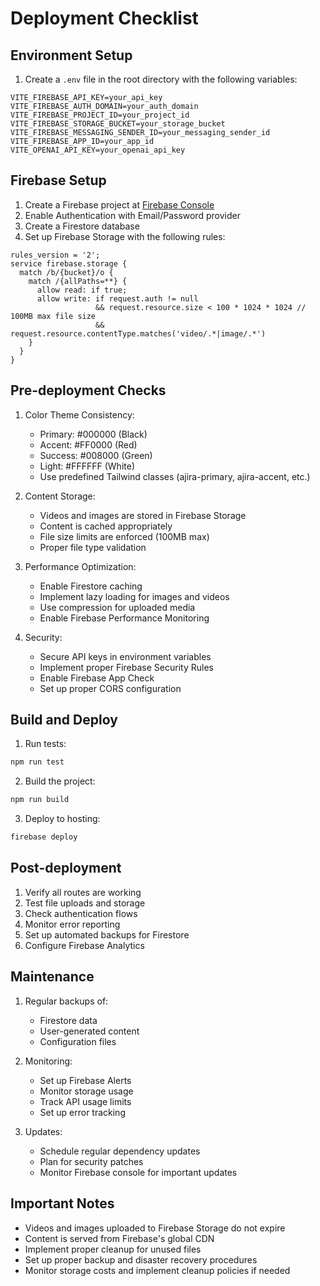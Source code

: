 # Deployment Checklist

## Environment Setup
1. Create a `.env` file in the root directory with the following variables:
```env
VITE_FIREBASE_API_KEY=your_api_key
VITE_FIREBASE_AUTH_DOMAIN=your_auth_domain
VITE_FIREBASE_PROJECT_ID=your_project_id
VITE_FIREBASE_STORAGE_BUCKET=your_storage_bucket
VITE_FIREBASE_MESSAGING_SENDER_ID=your_messaging_sender_id
VITE_FIREBASE_APP_ID=your_app_id
VITE_OPENAI_API_KEY=your_openai_api_key
```

## Firebase Setup
1. Create a Firebase project at [Firebase Console](https://console.firebase.google.com)
2. Enable Authentication with Email/Password provider
3. Create a Firestore database
4. Set up Firebase Storage with the following rules:
```
rules_version = '2';
service firebase.storage {
  match /b/{bucket}/o {
    match /{allPaths=**} {
      allow read: if true;
      allow write: if request.auth != null 
                   && request.resource.size < 100 * 1024 * 1024 // 100MB max file size
                   && request.resource.contentType.matches('video/.*|image/.*')
    }
  }
}
```

## Pre-deployment Checks
1. Color Theme Consistency:
   - Primary: #000000 (Black)
   - Accent: #FF0000 (Red)
   - Success: #008000 (Green)
   - Light: #FFFFFF (White)
   - Use predefined Tailwind classes (ajira-primary, ajira-accent, etc.)

2. Content Storage:
   - Videos and images are stored in Firebase Storage
   - Content is cached appropriately
   - File size limits are enforced (100MB max)
   - Proper file type validation

3. Performance Optimization:
   - Enable Firestore caching
   - Implement lazy loading for images and videos
   - Use compression for uploaded media
   - Enable Firebase Performance Monitoring

4. Security:
   - Secure API keys in environment variables
   - Implement proper Firebase Security Rules
   - Enable Firebase App Check
   - Set up proper CORS configuration

## Build and Deploy
1. Run tests:
```bash
npm run test
```

2. Build the project:
```bash
npm run build
```

3. Deploy to hosting:
```bash
firebase deploy
```

## Post-deployment
1. Verify all routes are working
2. Test file uploads and storage
3. Check authentication flows
4. Monitor error reporting
5. Set up automated backups for Firestore
6. Configure Firebase Analytics

## Maintenance
1. Regular backups of:
   - Firestore data
   - User-generated content
   - Configuration files

2. Monitoring:
   - Set up Firebase Alerts
   - Monitor storage usage
   - Track API usage limits
   - Set up error tracking

3. Updates:
   - Schedule regular dependency updates
   - Plan for security patches
   - Monitor Firebase console for important updates

## Important Notes
- Videos and images uploaded to Firebase Storage do not expire
- Content is served from Firebase's global CDN
- Implement proper cleanup for unused files
- Set up proper backup and disaster recovery procedures
- Monitor storage costs and implement cleanup policies if needed 